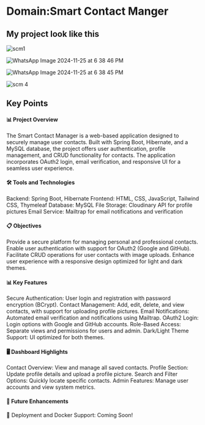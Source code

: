 # Domain:Smart Contact Manger
## My project look like this
![scm1](https://github.com/user-attachments/assets/f7ece20f-f6d1-4474-9b33-57ea941c3e17)

![WhatsApp Image 2024-11-25 at 6 38 46 PM](https://github.com/user-attachments/assets/3e0d106b-d003-42bf-9d9e-7fce369daab8)

![WhatsApp Image 2024-11-25 at 6 38 45 PM](https://github.com/user-attachments/assets/52db2e34-1de1-4ff7-8e37-e5a6d8dba598)

![scm 4](https://github.com/user-attachments/assets/4bcdc25a-0b5b-4618-9533-4af7772a17f6)


## Key Points

#### 📊 Project Overview

The Smart Contact Manager is a web-based application designed to securely manage user contacts. Built with Spring Boot, Hibernate, and a MySQL database, the project offers user authentication, profile management, and CRUD functionality for contacts. The application incorporates OAuth2 login, email verification, and responsive UI for a seamless user experience.

#### 🛠️ Tools and Technologies

Backend: Spring Boot, Hibernate
Frontend: HTML, CSS, JavaScript, Tailwind CSS, Thymeleaf
Database: MySQL
File Storage: Cloudinary API for profile pictures
Email Service: Mailtrap for email notifications and verification

#### 📋 Objectives

Provide a secure platform for managing personal and professional contacts.
Enable user authentication with support for OAuth2 (Google and GitHub).
Facilitate CRUD operations for user contacts with image uploads.
Enhance user experience with a responsive design optimized for light and dark themes.

#### 📊 Key Features

Secure Authentication: User login and registration with password encryption (BCrypt).
Contact Management: Add, edit, delete, and view contacts, with support for uploading profile pictures.
Email Notifications: Automated email verification and notifications using Mailtrap.
OAuth2 Login: Login options with Google and GitHub accounts.
Role-Based Access: Separate views and permissions for users and admin.
Dark/Light Theme Support: UI optimized for both themes.

#### 🖥️ Dashboard Highlights

Contact Overview: View and manage all saved contacts.
Profile Section: Update profile details and upload a profile picture.
Search and Filter Options: Quickly locate specific contacts.
Admin Features: Manage user accounts and view system metrics.

#### 📝 Future Enhancements

🚀 Deployment and Docker Support: Coming Soon!
